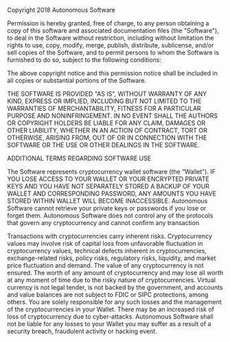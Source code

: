 Copyright 2018 Autonomous Software

Permission is hereby granted, free of charge, to any person obtaining a copy of this software and associated documentation files (the "Software"), to deal in the Software without restriction, including without limitation the rights to use, copy, modify, merge, publish, distribute, sublicense, and/or sell copies of the Software, and to permit persons to whom the Software is furnished to do so, subject to the following conditions:

The above copyright notice and this permission notice shall be included in all copies or substantial portions of the Software.

THE SOFTWARE IS PROVIDED "AS IS", WITHOUT WARRANTY OF ANY KIND, EXPRESS OR IMPLIED, INCLUDING BUT NOT LIMITED TO THE WARRANTIES OF MERCHANTABILITY, FITNESS FOR A PARTICULAR PURPOSE AND NONINFRINGEMENT. IN NO EVENT SHALL THE AUTHORS OR COPYRIGHT HOLDERS BE LIABLE FOR ANY CLAIM, DAMAGES OR OTHER LIABILITY, WHETHER IN AN ACTION OF CONTRACT, TORT OR OTHERWISE, ARISING FROM, OUT OF OR IN CONNECTION WITH THE SOFTWARE OR THE USE OR OTHER DEALINGS IN THE SOFTWARE.

ADDITIONAL TERMS REGARDING SOFTWARE USE

The Software represents cryptocurrency wallet software (the “Wallet”).  IF YOU LOSE ACCESS TO YOUR WALLET OR YOUR ENCRYPTED PRIVATE KEYS AND YOU HAVE NOT SEPARATELY STORED A BACKUP OF YOUR WALLET AND CORRESPONDING PASSWORD, ANY AMOUNTS YOU HAVE STORED WITHIN WALLET WILL BECOME INACCESSIBLE.  Autonomous Software cannot retrieve your private keys or passwords if you lose or forget them.  Autonomous Software does not control any of the protocols that govern any cryptocurrency and cannot confirm any transaction

Transactions with cryptocurrencies carry inherent risks.   Cryptocurrency values may involve risk of capital loss from unfavorable fluctuation in cryptocurrency values, technical defects inherent in cryptocurrencies, exchange-related risks, policy risks, regulatory risks, liquidity, and market price fluctuation and demand. The value of any cryptocurrency is not ensured. The worth of any amount of cryptocurrency and may lose all worth at any moment of time due to the risky nature of cryptocurrencies. Virtual currency is not legal tender, is not backed by the government, and accounts and value balances are not subject to FDIC or SIPC protections, among others.  You are solely responsible for any such losses and the management of the cryptocurrencies in your Wallet. There may be an increased risk of loss of cryptocurrency due to cyber-attacks. Autonomous Software shall not be liable for any losses to your Wallet you may suffer as a result of a security breach, fraudulent activity or hacking event. 
